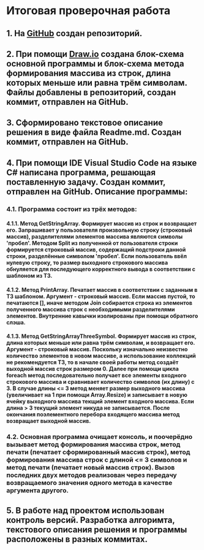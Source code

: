 # Итоговая проверочная работа
## 1. На [GitHub](https://github.com/ShaoYoung/FinalTestWork.git) создан репозиторий.
## 2. При помощи [Draw.io](https://www.draw.io/) создана блок-схема основной программы и блок-схема метода формирования массива из строк, длина которых меньше или равна трём символам. Файлы добавлены в репозиторий, создан коммит, отправлен на GitHub.
## 3. Сформировано текстовое описание решения в виде файла Readme.md. Создан коммит, отправлен на GitHub.
## 4. При помощи IDE Visual Studio Code на языке C# написана программа, решающая поставленную задачу. Создан коммит, отправлен на GitHub. Описание программы:
### 4.1. Программа состоит из трёх методов:
#### 4.1.1. **Метод GetStringArray.** Формирует массив из строк и возвращает его. Запрашивает у пользователя произвольную строку (строковый массив), разделителями элементов массива являются символы 'пробел'. Методом Split из полученной от пользователя строки формируется строковый массив, содержащий подстроки данной строки, разделённые символом 'пробел'. Если пользователь ввёл нулевую строку, то размер выходного строкового массива обнуляется для последующего корректного вывода в соответствии с шаблоном из ТЗ.
#### 4.1.2. **Метод PrintArray.** Печатает массив в соответствии с заданным в ТЗ шаблоном. Аргумент - строковый массив. Если массив пустой, то печатаются [], иначе методом Join собирается строка из элементов полученного массива строк с необходимыми разделителями элементов. Внутренние кавычки изолированы при помощи обратного слэша.
#### 4.1.3. **Метод GetStringArrayThreeSymbol.** Формирует массив из строк, длина которых меньше или равна трём символам, и возвращает его. Аргумент - строковый массив. Поскольку изначально неизвестно количество элементов в новом массиве, а использование коллекций не рекомендуется ТЗ, то в начале своей работы метод создаёт выходной массив строк размером 0. Далее при помощи цикла foreach метод последовательно получает все элементы входного строкового массива и сравнивает количество символов (их длину) с 3. В случае длины <= 3 метод меняет размер выходного массива (увеличивает на 1 при помощи Array.Resize) и записывает в новую ячейку выходного массива текщий элемент входного массива. Если длина > 3 текущий элемент никуда не записывается. После окончания поэлементного перебора входящего массива метод возвращает выходной массив.
### 4.2. Основная программа очищает консоль, и поочерёдно вызывает метод формирования массива строк, метод печати (печатает сформированный массив строк), метод формирования массива строк с длиной <= 3 символов и метод печати (печатает новый массив строк). Вызов последних двух методов реализован через передачу возвращаемого значения одного метода в качестве аргумента другого.
## 5. В работе над проектом использован контроль версий. Разработка алгоримта, текстового описания решения и программы расположены в разных коммитах.